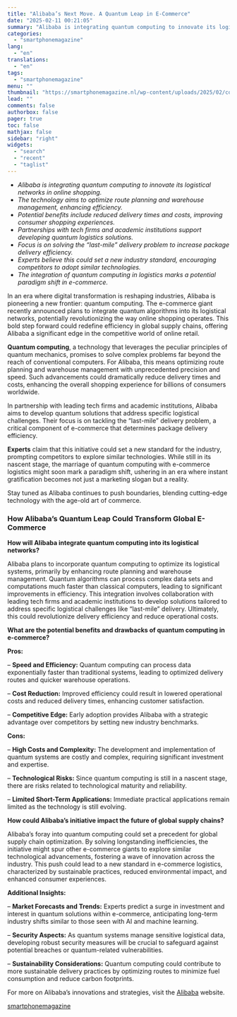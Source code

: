 ```yaml
---
title: "Alibaba’s Next Move. A Quantum Leap in E-Commerce"
date: "2025-02-11 00:21:05"
summary: "Alibaba is integrating quantum computing to innovate its logistical networks in online shopping.The technology aims to optimize route planning and warehouse management, enhancing efficiency.Potential benefits include reduced delivery times and costs, improving consumer shopping experiences.Partnerships with tech firms and academic institutions support developing quantum logistics solutions.Focus is on solving the..."
categories:
  - "smartphonemagazine"
lang:
  - "en"
translations:
  - "en"
tags:
  - "smartphonemagazine"
menu: ""
thumbnail: "https://smartphonemagazine.nl/wp-content/uploads/2025/02/compressed_img-4nCJmBmUlg0Te32cPQ4SeiWC-480x384.png"
lead: ""
comments: false
authorbox: false
pager: true
toc: false
mathjax: false
sidebar: "right"
widgets:
  - "search"
  - "recent"
  - "taglist"
---
```


* *Alibaba is integrating quantum computing to innovate its logistical networks in online shopping.*
* *The technology aims to optimize route planning and warehouse management, enhancing efficiency.*
* *Potential benefits include reduced delivery times and costs, improving consumer shopping experiences.*
* *Partnerships with tech firms and academic institutions support developing quantum logistics solutions.*
* *Focus is on solving the “last-mile” delivery problem to increase package delivery efficiency.*
* *Experts believe this could set a new industry standard, encouraging competitors to adopt similar technologies.*
* *The integration of quantum computing in logistics marks a potential paradigm shift in e-commerce.*

In an era where digital transformation is reshaping industries, Alibaba is pioneering a new frontier: quantum computing. The e-commerce giant recently announced plans to integrate quantum algorithms into its logistical networks, potentially revolutionizing the way online shopping operates. This bold step forward could redefine efficiency in global supply chains, offering Alibaba a significant edge in the competitive world of online retail.

**Quantum computing**, a technology that leverages the peculiar principles of quantum mechanics, promises to solve complex problems far beyond the reach of conventional computers. For Alibaba, this means optimizing route planning and warehouse management with unprecedented precision and speed. Such advancements could dramatically reduce delivery times and costs, enhancing the overall shopping experience for billions of consumers worldwide.

In partnership with leading tech firms and academic institutions, Alibaba aims to develop quantum solutions that address specific logistical challenges. Their focus is on tackling the “last-mile” delivery problem, a critical component of e-commerce that determines package delivery efficiency.

**Experts** claim that this initiative could set a new standard for the industry, prompting competitors to explore similar technologies. While still in its nascent stage, the marriage of quantum computing with e-commerce logistics might soon mark a paradigm shift, ushering in an era where instant gratification becomes not just a marketing slogan but a reality.

Stay tuned as Alibaba continues to push boundaries, blending cutting-edge technology with the age-old art of commerce.

### How Alibaba’s Quantum Leap Could Transform Global E-Commerce

**How will Alibaba integrate quantum computing into its logistical networks?**

Alibaba plans to incorporate quantum computing to optimize its logistical systems, primarily by enhancing route planning and warehouse management. Quantum algorithms can process complex data sets and computations much faster than classical computers, leading to significant improvements in efficiency. This integration involves collaboration with leading tech firms and academic institutions to develop solutions tailored to address specific logistical challenges like “last-mile” delivery. Ultimately, this could revolutionize delivery efficiency and reduce operational costs.

**What are the potential benefits and drawbacks of quantum computing in e-commerce?**

**Pros:**

– **Speed and Efficiency:** Quantum computing can process data exponentially faster than traditional systems, leading to optimized delivery routes and quicker warehouse operations.  

– **Cost Reduction:** Improved efficiency could result in lowered operational costs and reduced delivery times, enhancing customer satisfaction.  

– **Competitive Edge:** Early adoption provides Alibaba with a strategic advantage over competitors by setting new industry benchmarks.

**Cons:**

– **High Costs and Complexity:** The development and implementation of quantum systems are costly and complex, requiring significant investment and expertise.  

– **Technological Risks:** Since quantum computing is still in a nascent stage, there are risks related to technological maturity and reliability.  

– **Limited Short-Term Applications:** Immediate practical applications remain limited as the technology is still evolving.

**How could Alibaba’s initiative impact the future of global supply chains?**

Alibaba’s foray into quantum computing could set a precedent for global supply chain optimization. By solving longstanding inefficiencies, the initiative might spur other e-commerce giants to explore similar technological advancements, fostering a wave of innovation across the industry. This push could lead to a new standard in e-commerce logistics, characterized by sustainable practices, reduced environmental impact, and enhanced consumer experiences.

**Additional Insights:**

– **Market Forecasts and Trends:** Experts predict a surge in investment and interest in quantum solutions within e-commerce, anticipating long-term industry shifts similar to those seen with AI and machine learning.  

– **Security Aspects:** As quantum systems manage sensitive logistical data, developing robust security measures will be crucial to safeguard against potential breaches or quantum-related vulnerabilities.  

– **Sustainability Considerations:** Quantum computing could contribute to more sustainable delivery practices by optimizing routes to minimize fuel consumption and reduce carbon footprints.

For more on Alibaba’s innovations and strategies, visit the [Alibaba](https://www.alibaba.com) website.

[smartphonemagazine](https://smartphonemagazine.nl/en/2025/02/10/alibabas-next-move-a-quantum-leap-in-e-commerce/)
